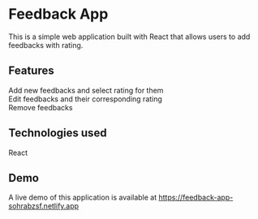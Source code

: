 # Feedback App

This is a simple web application built with React that allows users to add feedbacks with rating.

## Features

Add new feedbacks and select rating for them  
Edit feedbacks and their corresponding rating  
Remove feedbacks

## Technologies used

React

## Demo

A live demo of this application is available at https://feedback-app-sohrabzsf.netlify.app
